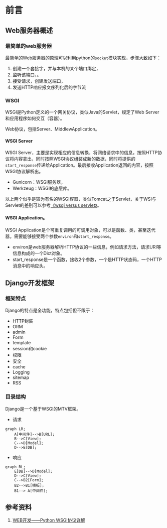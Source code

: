 # 前言

## Web服务器概述

### 最简单的web服务器

最简单的Web服务器的原理可以利用python的`socket`模块实现，步骤大致如下：

1. 创建一个套接字，并与本机的某个端口绑定，
2. 监听该端口，。
3. 接受请求，创建发送端口，
4. 发送HTTP响应报文序列化后的字节流

### WSGI
WSGI是Python定义的一个网关协议，类似Java的Servlet，规定了Web Server和应用程序如何交互（容器）。

Web协议，包括Server、MiddlewApplication。

#### WSGI Server
WSGI Server，主要是实现相应的信息转换，将网络请求中的信息，按照HTTP协议将内容拿出，同时按照WSGI协议组装成新的数据，同时将提供的`start_response`传递给Application。最后接收Application返回的内容，按照WSGI协议解析出。

- Gunicorn：WSGI服务器，
- Werkzeug：WSGI的底层库。

以上两个似乎是较为有名的WSGI容器，类似Tomcat之于Servlet，关于WSI与Servlet的差别可以参考[《wsgi versus servlet》](https://www.cnblogs.com/jackiesteed/articles/4287223.html)。

#### WSGI Application。
WSGI Application是个可重复调用的可调用对象，可以是函数、类，甚至迭代器。需要能够接受两个参数`environ`和`start_response`。

- environ是web服务器解析HTTP协议的一些信息，例如请求方法，请求URI等信息构成的一个Dict对象。
- start_response是一个函数，接收2个参数，一个是HTTP状态码，一个HTTP消息中的响应头。






## Django开发框架

### 框架特点
Django的特点是全功能，特点包括但不限于：

- HTTP封装
- ORM
- admin
- Form
- template
- session和cookie
- 权限
- 安全
- cache
- Logging
- sitemap
- RSS


### 目录结构
Django是一个基于WSGI的MTV框架。

- 请求
```mermaid
graph LR;
    A[中间件]-->B[URL];
    B-->C[View];
    C-->D[Model];
    D-->E[DB];
```

- 响应
```mermaid
graph RL;
    E[DB]-->D[Model];
    D-->C[View];
    C-->B2[Form];
    B2-->B1[模板];
    B1--> A[中间件];
```


## 参考资料
1. [WEB开发——Python WSGI协议详解](https://zhuanlan.zhihu.com/p/66586001)
